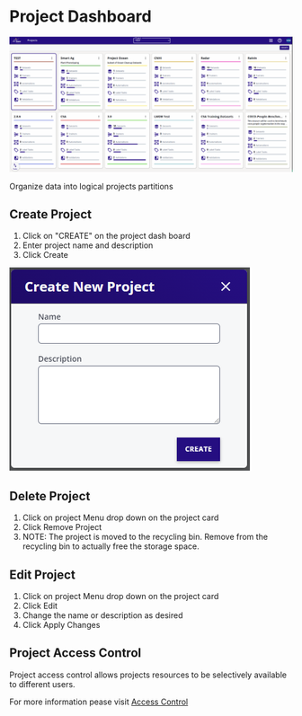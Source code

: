 # Project Dashboard

![](./dashbaord.png)

Organize data into logical projects partitions

## Create Project

1. Click on "CREATE" on the project dash board
2. Enter project name and description
2. Click Create 

![](./create.png)


## Delete Project

1. Click on project Menu drop down on the project card
2. Click Remove Project
2. NOTE: The project is moved to the recycling bin. Remove from the recycling bin to actually free the storage space.

## Edit Project

1. Click on project Menu drop down on the project card
2. Click Edit
3. Change the name or description as desired
4. Click Apply Changes

## Project Access Control

Project access control allows projects resources to be selectively available to different users. 

For more information pease visit [Access Control](../../start/access/access.md)
